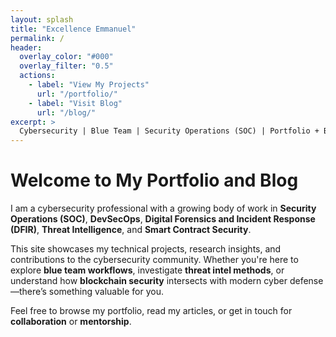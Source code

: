 ```yaml
---
layout: splash
title: "Excellence Emmanuel"
permalink: /
header:
  overlay_color: "#000"
  overlay_filter: "0.5"
  actions:
    - label: "View My Projects"
      url: "/portfolio/"
    - label: "Visit Blog"
      url: "/blog/"
excerpt: >
  Cybersecurity | Blue Team | Security Operations (SOC) | Portfolio + Blog
---
```


# Welcome to My Portfolio and Blog

I am a cybersecurity professional with a growing body of work in **Security Operations (SOC)**, **DevSecOps**, **Digital Forensics and Incident Response (DFIR)**, **Threat Intelligence**, and **Smart Contract Security**.

This site showcases my technical projects, research insights, and contributions to the cybersecurity community. Whether you're here to explore **blue team workflows**, investigate **threat intel methods**, or understand how **blockchain security** intersects with modern cyber defense—there’s something valuable for you.

Feel free to browse my portfolio, read my articles, or get in touch for **collaboration** or **mentorship**.


